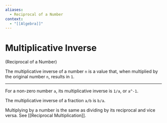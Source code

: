 ```yaml
---
aliases:
  - Reciprocal of a Number
context:
  - "[[Algebra]]"
---
```


# Multiplicative Inverse

(Reciprocal of a Number)

The multiplicative inverse of a number `n` is a value that, when multiplied by the original number `n`, results in `1`.

---

For a non-zero number `a`, its multiplicative inverse is `1/a`, or `a^-1`.

The multiplicative inverse of a fraction `a/b` is `b/a`.

Multiplying by a number is the same as dividing by its reciprocal and vice versa. See [[Reciprocal Multiplication]].

